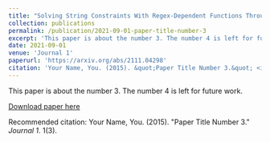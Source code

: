 ```yaml
---
title: "Solving String Constraints With Regex-Dependent Functions Through Transducers With Priorities And Variables"
collection: publications
permalink: /publication/2021-09-01-paper-title-number-3
excerpt: 'This paper is about the number 3. The number 4 is left for future work.'
date: 2021-09-01
venue: 'Journal 1'
paperurl: 'https://arxiv.org/abs/2111.04298'
citation: 'Your Name, You. (2015). &quot;Paper Title Number 3.&quot; <i>Journal 1</i>. 1(3).'
---
```

This paper is about the number 3. The number 4 is left for future work.

[Download paper here](http://academicpages.github.io/files/paper3.pdf)

Recommended citation: Your Name, You. (2015). "Paper Title Number 3." <i>Journal 1</i>. 1(3).

